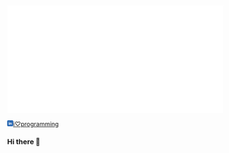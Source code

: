 ![Luciano Pereira](./assets/lucianopereira.svg)


<a href="https://www.linkedin.com/in/i♡programming"><img width="14px" height="14px" src="./assets/linkedin.svg" alt="LinkedIn"/>i♡programming</a>




### Hi there 👋

<!--
**thisIsMySourceCode/thisIsMySourceCode** is a ✨ _special_ ✨ repository because its `README.md` (this file) appears on your GitHub profile.

Here are some ideas to get you started:

- 🔭 I’m currently working on ...
- 🌱 I’m currently learning ...
- 👯 I’m looking to collaborate on ...
- 🤔 I’m looking for help with ...
- 💬 Ask me about ...
- 📫 How to reach me: ...
- 😄 Pronouns: ...
- ⚡ Fun fact: ...
-->
